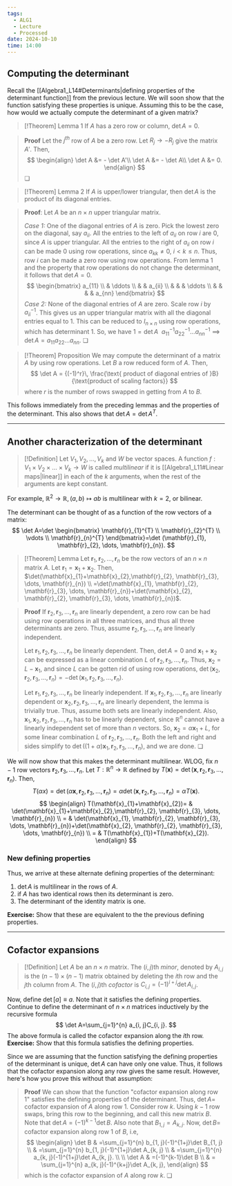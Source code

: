 ```yaml
---
tags:
  - ALG1
  - Lecture
  - Processed
date: 2024-10-10
time: 14:00
---
```

## Computing the determinant

Recall the [[Algebra1_L14#Determinants|defining properties of the determinant function]] from the previous lecture. We will soon show that the function satisfying these properties is unique. Assuming this to be the case, how would we actually compute the determinant of a given matrix?

>[!Theorem] Lemma 1
>If $A$ has a zero row or column, $\det A=0$. 

>**Proof**
>Let the $j^{th}$ row of $A$ be a zero row.
>Let $R_{j} \to -R_{j}$ give the matrix $A'$. Then,
>$$
> \begin{align}
 \det A &= - \det A'\\
 \det A &= - \det A\\
 \det A &= 0.
>\end{align} 
>$$
>❏

>[!Theorem] Lemma 2
>If $A$ is upper/lower triangular, then $\det A$ is the product of its diagonal entries.

> **Proof**:
> Let $A$ be an $n\times n$ upper triangular matrix.
> 
> *Case 1:* One of the diagonal entries of $A$ is zero.
> Pick the lowest zero on the diagonal, say $a_{ii}$. All the entries to the left of $a_{ii}$ on row $i$ are $0$, since $A$ is upper triangular. All the entries to the right of $a_{ii}$ on row $i$ can be made $0$ using row operations, since $a_{kk}\ne 0, \ i<k\leq n$. Thus, row $i$ can be made a zero row using row operations. From lemma 1 and the property that row operations do not change the determinant, it follows that $\det A=0$. 
> $$
> \begin{bmatrix}
>a_{11} \\
>& \ddots \\
>&  & a_{ii} \\
>&  &  & \ddots \\
>&  &  &  & a_{nn}
>\end{bmatrix}
> $$
> *Case 2:* None of the diagonal entries of $A$ are zero.
> Scale row $i$ by $a_{ii}^{-1}$. This gives us an upper triangular matrix with all the diagonal entries equal to $1$. This can be reduced to $I_{n\times n}$ using row operations, which has determinant $1$. So, we have
> $1={\det A}\ \ a_{11}^{-1}a_{22}^{-1}\dots a_{nn}^{-1}$ $\implies$ $\det A=a_{11}a_{22}\dots a_{nn}$. ❏

>[!Theorem] Proposition
> We may compute the determinant of a matrix $A$ by using row operations. Let $B$ a row reduced form of $A$. Then, 
> $$
> \det A = {(-1)^r}\, \frac{\text{ product of diagonal entries of }B}{\text{product of scaling factors}}
> $$
> where $r$ is the number of rows swapped in getting from $A$ to $B$.

This follows immediately from the preceding lemmas and the properties of the determinant.
This also shows that $\det A=\det A^{T}$.

---
## Another characterization of the determinant

>[!Definition] 
>Let $V_{1}, V_{2}, \dots, V_{k}$ and $W$ be vector spaces. A function $f:V_{1}\times V_{2}\times\dots \times V_{k}\to W$ is called *multilinear* if it is [[Algebra1_L11#Linear maps|linear]] in each of the $k$ arguments, when the rest of the arguments are kept constant.

For example, $\mathbb{R}^{2}\to \mathbb{R}, (a, b)\mapsto ab$ is multilinear with $k=2$, or bilinear.

The determinant can be thought of as a function of the row vectors of a matrix:
$$
\det A=\det \begin{bmatrix}
\mathbf{r}_{1}^{T} \\
\mathbf{r}_{2}^{T} \\
\vdots \\
\mathbf{r}_{n}^{T}
\end{bmatrix}=\det (\mathbf{r}_{1},  \mathbf{r}_{2}, \dots, \mathbf{r}_{n}).
$$

>[!Theorem] Lemma
>Let $\mathbf{r}_{1}, \mathbf{r}_{2}, \dots, \mathbf{r}_{n}$ be the row vectors of an $n\times n$ matrix $A$. Let $\mathbf{r}_{1}=\mathbf{x}_{1}+\mathbf{x}_{2}$. Then, 
>$\det(\mathbf{x}_{1}+\mathbf{x}_{2},\mathbf{r}_{2}, \mathbf{r}_{3}, \dots, \mathbf{r}_{n}) \\ =\det(\mathbf{x}_{1}, \mathbf{r}_{2}, \mathbf{r}_{3}, \dots, \mathbf{r}_{n})+\det(\mathbf{x}_{2}, \mathbf{r}_{2}, \mathbf{r}_{3}, \dots, \mathbf{r}_{n})$.

>**Proof**
>If $\mathbf{r}_{2}, \mathbf{r}_{3}, \dots, \mathbf{r}_{n}$ are linearly dependent, a zero row can be had using row operations in all three matrices, and thus all three determinants are zero. Thus, assume $\mathbf{r}_{2}, \mathbf{r}_{3}, \dots, \mathbf{r}_{n}$ are linearly independent. 
>
>Let $\mathbf{r}_{1},\mathbf{r}_{2}, \mathbf{r}_{3}, \dots, \mathbf{r}_{n}$ be linearly dependent. Then, $\det A=0$ and $\mathbf{x}_{1}+\mathbf{x}_{2}$ can be expressed as a linear combination $L$ of $\mathbf{r}_{2}, \mathbf{r}_{3}, \dots, \mathbf{r}_{n}$. Thus, $\mathbf{x}_{2}=L-\mathbf{x}_{1}$, and since $L$ can be gotten rid of using row operations, $\det(\mathbf{x}_{2}, \mathbf{r}_{2}, \mathbf{r}_{3}, \dots, \mathbf{r}_{n})=-\det(\mathbf{x}_{1}, \mathbf{r}_{2}, \mathbf{r}_{3}, \dots, \mathbf{r}_{n})$. 
>
>Let $\mathbf{r}_{1},\mathbf{r}_{2}, \mathbf{r}_{3}, \dots, \mathbf{r}_{n}$ be linearly independent. If $\mathbf{x}_{1}, \mathbf{r}_{2}, \mathbf{r}_{3}, \dots, \mathbf{r}_{n}$ are linearly dependent or $\mathbf{x}_{2}, \mathbf{r}_{2}, \mathbf{r}_{3}, \dots, \mathbf{r}_{n}$ are linearly dependent, the lemma is trivially true. Thus, assume both sets are linearly independent. Also, $\mathbf{x}_{1}, \mathbf{x}_{2}, \mathbf{r}_{2}, \mathbf{r}_{3}, \dots, \mathbf{r}_{n}$ has to be linearly dependent, since $\mathbb{R}^{n}$ cannot have a linearly independent set of more than $n$ vectors. So, $\mathbf{x}_{2}=\alpha \mathbf{x}_{1}+L$, for some linear combination $L$ of $\mathbf{r}_{2}, \mathbf{r}_{3}, \dots, \mathbf{r}_{n}$. Both the left and right and sides simplify to $\det((1+\alpha)\mathbf{x}_{1}, \mathbf{r}_{2}, \mathbf{r}_{3}, \dots, \mathbf{r}_{n})$, and we are done. ❏

We will now show that this makes the determinant multilinear. WLOG, fix $n-1$ row vectors $\mathbf{r}_{2}, \mathbf{r}_{3}, \dots, \mathbf{r}_{n}$. Let $T:\mathbb{R}^{n}\to \mathbb{R}$ defined by $T(\mathbf{x})=\det(\mathbf{x}, \mathbf{r}_{2}, \mathbf{r}_{3}, \dots, \mathbf{r}_{n})$. Then, 
$$
T(\alpha x)=\det(\alpha\mathbf{x}, \mathbf{r}_{2}, \mathbf{r}_{3}, \dots, \mathbf{r}_{n})=\alpha\det(\mathbf{x}, \mathbf{r}_{2}, \mathbf{r}_{3}, \dots, \mathbf{r}_{n})=\alpha T(\mathbf{x}).
$$
$$
\begin{align}
T(\mathbf{x}_{1}+\mathbf{x}_{2})= & \det(\mathbf{x}_{1}+\mathbf{x}_{2},\mathbf{r}_{2}, \mathbf{r}_{3}, \dots, \mathbf{r}_{n}) \\
= & \det(\mathbf{x}_{1}, \mathbf{r}_{2}, \mathbf{r}_{3}, \dots, \mathbf{r}_{n})+\det(\mathbf{x}_{2}, \mathbf{r}_{2}, \mathbf{r}_{3}, \dots, \mathbf{r}_{n}) \\
= & T(\mathbf{x}_{1})+T(\mathbf{x}_{2}).
\end{align}
$$
### New defining properties

Thus, we arrive at these alternate defining properties of the determinant:
1. $\det A$ is multilinear in the rows of $A$.
2. if $A$ has two identical rows then its determinant is zero.
3. The determinant of the identity matrix is one.

**Exercise:** Show that these are equivalent to the the previous defining properties.

---
## Cofactor expansions

>[!Definition]
>Let $A$ be an $n\times n$ matrix. 
>The $(i, j)$th *minor*, denoted by $A_{i, j}$ is the $(n-1)\times(n-1)$ matrix obtained by deleting the $i$th row and the $j$th column from $A$. 
>The $(i, j)$th *cofactor* is $C_{i, j}=(-1)^{i+j}\det A_{i, j}$.
>

Now, define $\det[a]\equiv a$. Note that it satisfies the defining properties.
Continue to define the determinant of $n\times n$ matrices inductively by the recursive formula 
$$
\det A=\sum_{j=1}^{n} a_{i, j}C_{i, j}.
$$
The above formula is called the cofactor expansion along the $i$th row. 
**Exercise:** Show that this formula satisfies the defining properties.

Since we are assuming that the function satisfying the defining properties of the determinant is unique, $\det A$ can have only one value. Thus, it follows that the cofactor expansion along any row gives the same result. However, here's how you prove this without that assumption:

>**Proof**
>We can show that the function "cofactor expansion along row 1" satisfies the defining properties of the determinant. Thus, $\det A=$ cofactor expansion of $A$ along row 1. Consider row $k$. Using $k-1$ row swaps, bring this row to the beginning, and call this new matrix $B$. Note that $\det A=(-1)^{k-1}\det B$. Also note that $B_{1, j}=A_{k, j}$. Now, $\det B=$ cofactor expansion along row 1 of $B$, i.e, 
>$$
>\begin{align}
>\det B & =\sum_{j=1}^{n} b_{1, j}(-1)^{1+j}\det B_{1, j} \\ 
> & =\sum_{j=1}^{n} b_{1, j}(-1)^{1+j}\det A_{k, j} \\
> & =\sum_{j=1}^{n} a_{k, j}(-1)^{1+j}\det A_{k, j}. \\
> \\
>\det A & =(-1)^{k-1}\det B \\
> & = \sum_{j=1}^{n} a_{k, j}(-1)^{k+j}\det A_{k, j},
>\end{align}
>$$
>which is the cofactor expansion of $A$ along row $k$. ❏

